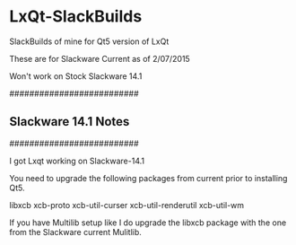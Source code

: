 LxQt-SlackBuilds
=================

SlackBuilds of mine for Qt5 version of LxQt

These are for Slackware Current as of 2/07/2015

Won't work on Stock Slackware 14.1

##########################
## Slackware 14.1 Notes ##
##########################

I got Lxqt working on Slackware-14.1

You need to upgrade the following packages from current prior to installing Qt5.

libxcb
xcb-proto
xcb-util-curser
xcb-util-renderutil
xcb-util-wm

If you have Multilib setup like I do upgrade the libxcb package with the one
from the Slackware current Mulitlib.
